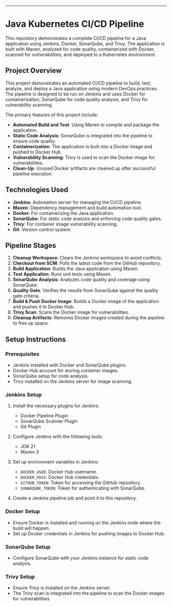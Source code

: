 ---

# Java Kubernetes CI/CD Pipeline

This repository demonstrates a complete CI/CD pipeline for a Java application using Jenkins, Docker, SonarQube, and Trivy. The application is built with Maven, analyzed for code quality, containerized with Docker, scanned for vulnerabilities, and deployed to a Kubernetes environment.

## Project Overview

This project demonstrates an automated CI/CD pipeline to build, test, analyze, and deploy a Java application using modern DevOps practices. The pipeline is designed to be run on Jenkins and uses Docker for containerization, SonarQube for code quality analysis, and Trivy for vulnerability scanning.

The primary features of this project include:

- **Automated Build and Test**: Using Maven to compile and package the application.
- **Static Code Analysis**: SonarQube is integrated into the pipeline to ensure code quality.
- **Containerization**: The application is built into a Docker image and pushed to Docker Hub.
- **Vulnerability Scanning**: Trivy is used to scan the Docker image for vulnerabilities.
- **Clean-Up**: Unused Docker artifacts are cleaned up after successful pipeline execution.

## Technologies Used

- **Jenkins**: Automation server for managing the CI/CD pipeline.
- **Maven**: Dependency management and build automation tool.
- **Docker**: For containerizing the Java application.
- **SonarQube**: For static code analysis and enforcing code quality gates.
- **Trivy**: For container image vulnerability scanning.
- **Git**: Version control system.

## Pipeline Stages

1. **Cleanup Workspace**: Clears the Jenkins workspace to avoid conflicts.
2. **Checkout from SCM**: Pulls the latest code from the GitHub repository.
3. **Build Application**: Builds the Java application using Maven.
4. **Test Application**: Runs unit tests using Maven.
5. **SonarQube Analysis**: Analyzes code quality and coverage using SonarQube.
6. **Quality Gate**: Verifies the results from SonarQube against the quality gate criteria.
7. **Build & Push Docker Image**: Builds a Docker image of the application and pushes it to Docker Hub.
8. **Trivy Scan**: Scans the Docker image for vulnerabilities.
9. **Cleanup Artifacts**: Removes Docker images created during the pipeline to free up space.

## Setup Instructions

### Prerequisites

- Jenkins installed with Docker and SonarQube plugins.
- Docker Hub account for storing container images.
- SonarQube setup for code analysis.
- Trivy installed on the Jenkins server for image scanning.

### Jenkins Setup

1. Install the necessary plugins for Jenkins:

   - Docker Pipeline Plugin
   - SonarQube Scanner Plugin
   - Git Plugin

2. Configure Jenkins with the following tools:

   - JDK 21
   - Maven 3

3. Set up environment variables in Jenkins:

   - `DOCKER_USER`: Docker Hub username.
   - `DOCKER_PASS`: Docker Hub credentials.
   - `GITHUB_TOKEN`: Token for accessing the GitHub repository.
   - `SONARQUBE_TOKEN`: Token for authenticating with SonarQube.

4. Create a Jenkins pipeline job and point it to this repository.

### Docker Setup

- Ensure Docker is installed and running on the Jenkins node where the build will happen.
- Set up Docker credentials in Jenkins for pushing images to Docker Hub.

### SonarQube Setup

- Configure SonarQube with your Jenkins instance for static code analysis.

### Trivy Setup

- Ensure Trivy is installed on the Jenkins server.
- The Trivy scan is integrated into the pipeline to scan the Docker images for vulnerabilities.
